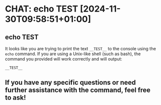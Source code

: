 # CHAT: echo __TEST__ [2024-11-30T09:58:51+01:00]
echo __TEST__
--------
It looks like you are trying to print the text `__TEST__` to the console using the `echo` command. If you are using a Unix-like shell (such as bash), the command you provided will work correctly and will output:

```
__TEST__
```

If you have any specific questions or need further assistance with the command, feel free to ask!
--------

